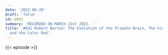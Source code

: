 ```yaml
---
date: '2022-06-20'
draft: 'false'
id: e641
summary: 'RECORDED ON MARCH 21st 2022.  '
title: '#641 Robert Barton: The Evolution of the Primate Brain, The Visual Brain,
  and the Color Red'
---
```

{{< episode >}}

